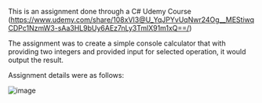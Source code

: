 This is an assignment done through a C# Udemy Course (https://www.udemy.com/share/108xVI3@U_YqJPYvUqNwr24Og__MEStiwqCDPc1NzmW3-sAa3HL9bUy6AEz7nLy3TmlX91m1xQ==/)

The assignment was to create a simple console calculator that with providing two integers and provided input for selected operation, it would output the result. 

Assignment details were as follows:











![image](https://github.com/m-mstr/Udemy-Course-Calculator/assets/128099870/d2d7a717-d146-4dbb-980c-fe79984f4319)

